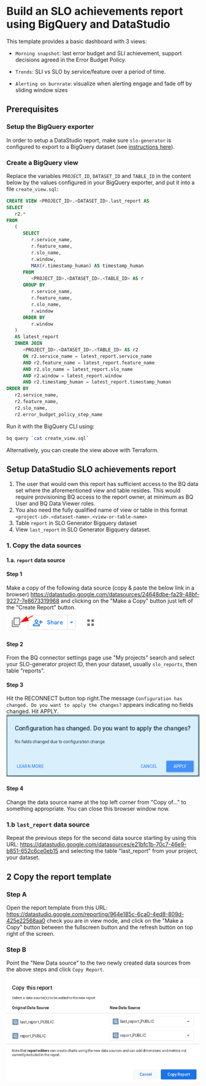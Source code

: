 # Build an SLO achievements report using BigQuery and DataStudio

This template provides a basic dashboard with 3 views:

* `Morning snapshot`: last error budget and SLI achievement, support decisions agreed in the Error Budget Policy.

* `Trends`: SLI vs SLO by service/feature over a period of time.

* `Alerting on burnrate`: visualize when alerting engage and fade off by sliding window sizes

## Prerequisites

### Setup the BigQuery exporter

In order to setup a DataStudio report, make sure `slo-generator` is configured
to export to a BigQuery dataset (see [instructions here](../providers/bigquery.md)).

### Create a BigQuery view

Replace the variables `PROJECT_ID`, `DATASET_ID` and `TABLE_ID` in the
content below by the values configured in your BigQuery exporter, and put it
into a file `create_view.sql`:

```sql
CREATE VIEW <PROJECT_ID>.<DATASET_ID>.last_report AS
SELECT
   r2.*
FROM
   (
      SELECT
         r.service_name,
         r.feature_name,
         r.slo_name,
         r.window,
         MAX(r.timestamp_human) AS timestamp_human
      FROM
         <PROJECT_ID>.<DATASET_ID>.<TABLE_ID> AS r
      GROUP BY
         r.service_name,
         r.feature_name,
         r.slo_name,
         r.window
      ORDER BY
         r.window
   )
   AS latest_report
   INNER JOIN
      <PROJECT_ID>.<DATASET_ID>.<TABLE_ID> AS r2
      ON r2.service_name = latest_report.service_name
      AND r2.feature_name = latest_report.feature_name
      AND r2.slo_name = latest_report.slo_name
      AND r2.window = latest_report.window
      AND r2.timestamp_human = latest_report.timestamp_human
ORDER BY
   r2.service_name,
   r2.feature_name,
   r2.slo_name,
   r2.error_budget_policy_step_name
```

Run it with the BigQuery CLI using:

```sh
bq query `cat create_view.sql`
```

Alternatively, you can create the view above with Terraform.

## Setup DataStudio SLO achievements report

1. The user that would own this report has sufficient access to the BQ data set where the aforementioned
view and table resides. This would require provisioning BQ access to the report owner, at minimum as BQ User and
BQ Data Viewer roles.
2. You also need the fully qualified name of view or table in this format `<project-id>.<dataset-name>.<view-or-table-name>`
3. Table `report` in SLO Generator Bigquery dataset
4. View `last_report` in SLO Generator Bigquery dataset.

### 1. Copy the data sources

#### 1.a. `report` data source

#### Step 1

Make a copy of the following data source (copy & paste the below link in a browser)
<https://datastudio.google.com/datasources/24648dbe-fa29-48bf-9227-7e8673319968>
and clicking on the "Make a Copy" button just left of the "Create Report" button.  
![copy this report](../images/copy_button.png)

#### Step 2

From the BQ connector settings page use "My projects" search and select your SLO-generator project ID, then your dataset, usually `slo_reports`, then table "reports".

#### Step 3

Hit the RECONNECT button top right.The message `Configuration has changed. Do you want to apply the changes?` appears indicating no fields changed. Hit APPLY.  
![copy this report](../images/config_has_changed.png)

#### Step 4

Change the data source name at the top left corner from "Copy of..." to something appropriate.
You can close this browser window now.

### 1.b `last_report` data source

Repeat the previous steps for the second data source starting by using this URL:
<https://datastudio.google.com/datasources/e21bfc1b-70c7-46e9-b851-652c6ce0eb15>
and selecting the table "last_report" from your project, your dataset.

## 2 Copy the report template

### Step A

Open the report template from this URL: <https://datastudio.google.com/reporting/964e185c-6ca0-4ed8-809d-425e22568aa0> check you are in view mode, and click on the "Make a Copy" button between the fullscreen button and the refresh button on top right of the screen.

### Step B

Point the "New Data source" to the two newly created data sources from the above steps and click `Copy Report`.

![copy this report](../images/copy_this_report.png)
